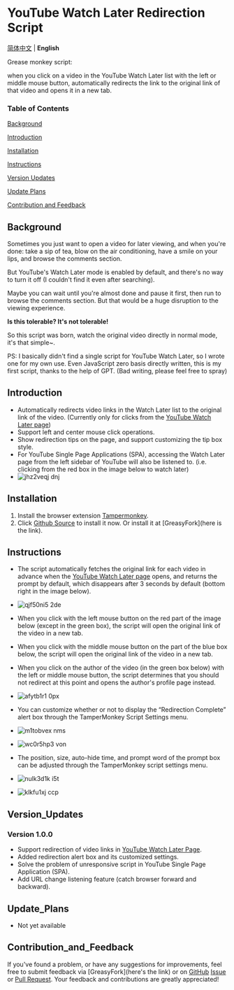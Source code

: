 # YouTube Watch Later Redirection Script

[简体中文](https://github.com/JerryYang-30/YouTube-Watch-Later-Redirect#youtube-%E7%A8%8D%E5%90%8E%E5%86%8D%E7%9C%8B%E9%87%8D%E5%AE%9A%E5%90%91%E8%84%9A%E6%9C%AC) | **English**

Grease monkey script: 

when you click on a video in the YouTube Watch Later list with the left or middle mouse button, automatically redirects the link to the original link of that video and opens it in a new tab.

### Table of Contents

[Background](#Background)

[Introduction](#Introduction)

[Installation](#Installation)

[Instructions](#Instructions)

[Version Updates](#Version_Updates)

[Update Plans](#Update_Plans)

[Contribution and Feedback](#Contribution_and_Feedback)

## Background

Sometimes you just want to open a video for later viewing, and when you're done: take a sip of tea, blow on the air conditioning, have a smile on your lips, and browse the comments section.

But YouTube's Watch Later mode is enabled by default, and there's no way to turn it off (I couldn't find it even after searching).

Maybe you can wait until you're almost done and pause it first, then run to browse the comments section. But that would be a huge disruption to the viewing experience.

**Is this tolerable? It's not tolerable!**

So this script was born, watch the original video directly in normal mode, it's that simple~.

PS: I basically didn't find a single script for YouTube Watch Later, so I wrote one for my own use. Even JavaScript zero basis directly written, this is my first script, thanks to the help of GPT. (Bad writing, please feel free to spray)

## Introduction

- Automatically redirects video links in the Watch Later list to the original link of the video. (Currently only for clicks from the [YouTube Watch Later page](https://www.youtube.com/playlist?list=WL))
- Support left and center mouse click operations.
- Show redirection tips on the page, and support customizing the tip box style.
- For YouTube Single Page Applications (SPA), accessing the Watch Later page from the left sidebar of YouTube will also be listened to. (i.e. clicking from the red box in the image below to watch later)
- ![jhz2veqj dnj](https://github.com/user-attachments/assets/de786f65-5254-4fe9-b3fc-c98de3165d61)


## Installation

1. Install the browser extension [Tampermonkey](https://www.tampermonkey.net/).
2. Click [Github Source](https://github.com/JerryYang-30/YouTube-Watch-Later-Redirect/raw/main/YouTube-Watch-Later-Redirect.user.js) to install it now.
   Or install it at [GreasyFork](here is the link).

## Instructions

- The script automatically fetches the original link for each video in advance when the [YouTube Watch Later page](https://www.youtube.com/playlist?list=WL) opens, and returns the prompt by default, which disappears after 3 seconds by default (bottom right in the image below).
- ![qjf50ni5 2de](https://github.com/user-attachments/assets/39bbaa0e-e758-4d3a-8e90-cbadb5a540fe)
- When you click with the left mouse button on the red part of the image below (except in the green box), the script will open the original link of the video in a new tab.
- When you click with the middle mouse button on the part of the blue box below, the script will open the original link of the video in a new tab.
- When you click on the author of the video (in the green box below) with the left or middle mouse button, the script determines that you should not redirect at this point and opens the author's profile page instead.
- ![afytb1r1 0px](https://github.com/user-attachments/assets/e6170b88-2a40-40b3-80f7-60b8f5afb8ac)
- You can customize whether or not to display the “Redirection Complete” alert box through the TamperMonkey Script Settings menu.
- ![m1tobvex nms](https://github.com/user-attachments/assets/317d350b-4c50-463f-9e93-c8e454a80a07)
- ![wc0r5hp3 von](https://github.com/user-attachments/assets/b701f0b6-30a3-4a3a-96bc-7c390f59bd84)

- The position, size, auto-hide time, and prompt word of the prompt box can be adjusted through the TamperMonkey script settings menu.
- ![nulk3d1k i5t](https://github.com/user-attachments/assets/962120d8-0b76-41fd-ba78-bcf8f590e9eb)
- ![klkfu1xj ccp](https://github.com/user-attachments/assets/984368f1-8359-43b7-af63-3e03b8fda92a)

## Version_Updates

### Version 1.0.0

- Support redirection of video links in [YouTube Watch Later Page](https://www.youtube.com/playlist?list=WL).
- Added redirection alert box and its customized settings.
- Solve the problem of unresponsive script in YouTube Single Page Application (SPA).
- Add URL change listening feature (catch browser forward and backward).

## Update_Plans

- Not yet available

## Contribution_and_Feedback

If you've found a problem, or have any suggestions for improvements, feel free to submit feedback via [GreasyFork](here's the link) or on [GitHub](https://github.com/JerryYang-30/YouTube-Watch-Later-Redirect) [ Issue](https://github.com/JerryYang-30/YouTube-Watch-Later-Redirect/issues) or [Pull Request](https://github.com/JerryYang-30/YouTube-Watch-Later-Redirect/pulls). Your feedback and contributions are greatly appreciated!
